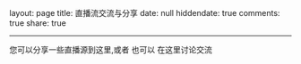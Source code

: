 layout: page
title: 直播流交流与分享
date: null
hiddendate: true
comments: true
share: true

---




您可以分享一些直播源到这里,或者 也可以 在这里讨论交流
